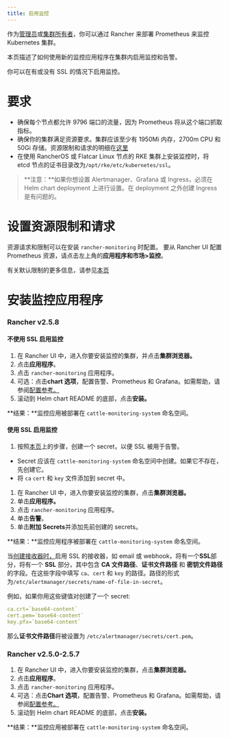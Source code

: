```yaml
---
title: 启用监控
---
```


作为[管理员](/docs/rancher2.5/admin-settings/rbac/global-permissions/)或[集群所有者](/docs/rancher2.5/admin-settings/rbac/cluster-project-roles/#集群角色)，你可以通过 Rancher 来部署 Prometheus 来监控 Kubernetes 集群。

本页描述了如何使用新的监控应用程序在集群内启用监控和告警。

你可以在有或没有 SSL 的情况下启用监控。

# 要求

- 确保每个节点都允许 9796 端口的流量，因为 Prometheus 将从这个端口抓取指标。
- 确保你的集群满足资源要求。集群应该至少有 1950Mi 内存，2700m CPU 和 50Gi 存储。资源限制和请求的明细在[这里](/docs/rancher2.5/monitoring-alerting/configuration/helm-chart-options/#配置资源限制和请求)
- 在使用 RancherOS 或 Flatcar Linux 节点的 RKE 集群上安装监控时，将 etcd 节点的证书目录改为`/opt/rke/etc/kubernetes/ssl`。

> **注意：**如果你想设置 Alertmanager、Grafana 或 Ingress，必须在 Helm chart deployment 上进行设置。在 deployment 之外创建 Ingress 是有问题的。

# 设置资源限制和请求

资源请求和限制可以在安装 `rancher-monitoring` 时配置。 要从 Rancher UI 配置 Prometheus 资源，请点击左上角的**应用程序和市场>监控**。

有关默认限制的更多信息，请参见[本页](/docs/rancher2.5/monitoring-alerting/configuration/helm-chart-options/#配置资源限制和请求)

# 安装监控应用程序

### Rancher v2.5.8

#### 不使用 SSL 启用监控

1. 在 Rancher UI 中，进入你要安装监控的集群，并点击**集群浏览器。**
1. 点击**应用程序**。
1. 点击 `rancher-monitoring` 应用程序。
1. 可选：点击**chart 选项**，配置告警、Prometheus 和 Grafana。如需帮助，请参阅[配置参考。](/docs/rancher2.5/monitoring-alerting/configuration/helm-chart-options/)
1. 滚动到 Helm chart README 的底部，点击**安装。**

**结果：**监控应用被部署在 `cattle-monitoring-system` 命名空间。

#### 使用 SSL 启用监控

1. 按照[本页](/docs/rancher2.5/k8s-in-rancher/secrets/)上的步骤，创建一个 secret，以便 SSL 被用于告警。

- Secret 应该在 `cattle-monitoring-system` 命名空间中创建。如果它不存在，先创建它。
- 将 `ca` `cert` 和 `key` 文件添加到 secret 中。

1. 在 Rancher UI 中，进入你要安装监控的集群，点击**集群浏览器。**
1. 单击**应用程序。**
1. 点击 `rancher-monitoring` 应用程序。
1. 单击**告警**。
1. 单击**附加 Secrets**并添加先前创建的 secrets。

**结果：**监控应用程序被部署在 `cattle-monitoring-system` 命名空间。

当[创建接收器时，](/docs/rancher2.5/monitoring-alerting/configuration/receiver/)启用 SSL 的接收器，如 email 或 webhook，将有一个**SSL**部分，将有一个 **SSL** 部分，其中包含 **CA 文件路径**、**证书文件路径** 和 **密钥文件路径** 的字段。在这些字段中填写 `ca`、`cert` 和 `key` 的路径。路径的形式为`/etc/alertmanager/secrets/name-of-file-in-secret`。

例如，如果你用这些键值对创建了一个 secret:

```yaml
ca.crt=`base64-content`
cert.pem=`base64-content`
key.pfx=`base64-content`
```

那么**证书文件路径**将被设置为 `/etc/alertmanager/secrets/cert.pem`。

### Rancher v2.5.0-2.5.7

1. 在 Rancher UI 中，进入你要安装监控的集群，点击**集群浏览器。**
1. 点击**应用程序**。
1. 点击 `rancher-monitoring` 应用程序。
1. 可选：点击**Chart 选项**，配置告警、Prometheus 和 Grafana。如需帮助，请参阅[配置参考。](/docs/rancher2.5/monitoring-alerting/configuration/helm-chart-options/)
1. 滚动到 Helm chart README 的底部，点击**安装。**

**结果：**监控应用被部署在 `cattle-monitoring-system` 命名空间。
